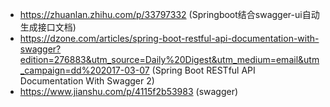 - https://zhuanlan.zhihu.com/p/33797332 (Springboot结合swagger-ui自动生成接口文档)
- https://dzone.com/articles/spring-boot-restful-api-documentation-with-swagger?edition=276883&utm_source=Daily%20Digest&utm_medium=email&utm_campaign=dd%202017-03-07 
  (Spring Boot RESTful API Documentation With Swagger 2)
- https://www.jianshu.com/p/4115f2b53983 (swagger)
